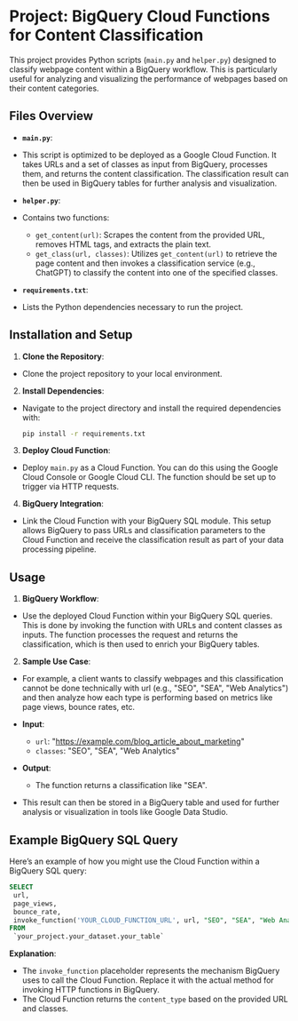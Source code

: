 # Project: BigQuery Cloud Functions for Content Classification

This project provides Python scripts (`main.py` and `helper.py`) designed to classify webpage content within a BigQuery workflow. This is particularly useful for analyzing and visualizing the performance of webpages based on their content categories.

## Files Overview

- **`main.py`**:
- This script is optimized to be deployed as a Google Cloud Function. It takes URLs and a set of classes as input from BigQuery, processes them, and returns the content classification. The classification result can then be used in BigQuery tables for further analysis and visualization.

- **`helper.py`**:
- Contains two functions:

  - `get_content(url)`: Scrapes the content from the provided URL, removes HTML tags, and extracts the plain text.
  - `get_class(url, classes)`: Utilizes `get_content(url)` to retrieve the page content and then invokes a classification service (e.g., ChatGPT) to classify the content into one of the specified classes.

- **`requirements.txt`**:
- Lists the Python dependencies necessary to run the project.

## Installation and Setup

1. **Clone the Repository**:

- Clone the project repository to your local environment.

2. **Install Dependencies**:

- Navigate to the project directory and install the required dependencies with:

  ```sh
  pip install -r requirements.txt
  ```

3. **Deploy Cloud Function**:

- Deploy `main.py` as a Cloud Function. You can do this using the Google Cloud Console or Google Cloud CLI. The function should be set up to trigger via HTTP requests.

4. **BigQuery Integration**:

- Link the Cloud Function with your BigQuery SQL module. This setup allows BigQuery to pass URLs and classification parameters to the Cloud Function and receive the classification result as part of your data processing pipeline.

## Usage

1. **BigQuery Workflow**:

- Use the deployed Cloud Function within your BigQuery SQL queries. This is done by invoking the function with URLs and content classes as inputs. The function processes the request and returns the classification, which is then used to enrich your BigQuery tables.

2. **Sample Use Case**:

- For example, a client wants to classify webpages and this classification cannot be done technically with url (e.g., "SEO", "SEA", "Web Analytics") and then analyze how each type is performing based on metrics like page views, bounce rates, etc.

- **Input**:

  - `url`: "https://example.com/blog_article_about_marketing"
  - `classes`: "SEO", "SEA", "Web Analytics"

- **Output**:

  - The function returns a classification like "SEA".

- This result can then be stored in a BigQuery table and used for further analysis or visualization in tools like Google Data Studio.

## Example BigQuery SQL Query

Here’s an example of how you might use the Cloud Function within a BigQuery SQL query:

```sql
SELECT
 url,
 page_views,
 bounce_rate,
 invoke_function('YOUR_CLOUD_FUNCTION_URL', url, "SEO", "SEA", "Web Analytics") as content_type
FROM
 `your_project.your_dataset.your_table`
```

**Explanation**:

- The `invoke_function` placeholder represents the mechanism BigQuery uses to call the Cloud Function. Replace it with the actual method for invoking HTTP functions in BigQuery.
- The Cloud Function returns the `content_type` based on the provided URL and classes.
